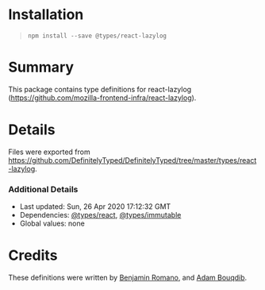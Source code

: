 # Installation
> `npm install --save @types/react-lazylog`

# Summary
This package contains type definitions for react-lazylog (https://github.com/mozilla-frontend-infra/react-lazylog).

# Details
Files were exported from https://github.com/DefinitelyTyped/DefinitelyTyped/tree/master/types/react-lazylog.

### Additional Details
 * Last updated: Sun, 26 Apr 2020 17:12:32 GMT
 * Dependencies: [@types/react](https://npmjs.com/package/@types/react), [@types/immutable](https://npmjs.com/package/@types/immutable)
 * Global values: none

# Credits
These definitions were written by [Benjamin Romano](https://github.com/benjaminRomano), and [Adam Bouqdib](https://github.com/abemedia).
